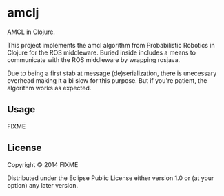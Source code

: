 # amclj

AMCL in Clojure.

This project implements the amcl algorithm from Probabilistic Robotics in Clojure for the ROS middleware. Buried inside includes a means to communicate with the ROS middleware by wrapping rosjava.

Due to being a first stab at message (de)serialization, there is unecessary overhead making it a bi slow for this purpose. But if you're patient, the algorithm works as expected.

## Usage

FIXME

## License

Copyright © 2014 FIXME

Distributed under the Eclipse Public License either version 1.0 or (at
your option) any later version.
